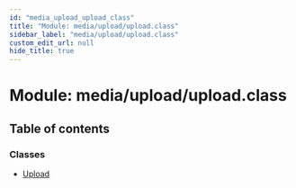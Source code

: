 ```yaml
---
id: "media_upload_upload_class"
title: "Module: media/upload/upload.class"
sidebar_label: "media/upload/upload.class"
custom_edit_url: null
hide_title: true
---
```


# Module: media/upload/upload.class

## Table of contents

### Classes

- [Upload](../classes/media_upload_upload_class.upload.md)
